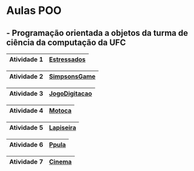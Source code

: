 # Aulas POO

## - Programação orientada a objetos da turma de ciência da computação da UFC


| Atividade 1 | [Estressados][] |
| --- | --- |

| Atividade 2 | [SimpsonsGame][] |
| --- | --- |

| Atividade 3 | [JogoDigitacao][] |
| --- | --- |

| Atividade 4 | [Motoca][] |
| --- | --- |

| Atividade 5 | [Lapiseira][] |
| --- | --- |

| Atividade 6 | [Ppula][] |
| --- | --- |

| Atividade 7 | [Cinema][] |
| --- | --- |

[Estressados]: https://github.com/davimb/POO_UFC/tree/main/Estressados
[SimpsonsGame]: https://github.com/davimb/POO_UFC/tree/main/SimpsonsGame
[JogoDigitacao]: https://github.com/davimb/POO_UFC/tree/main/JogoDigitacao
[Motoca]: https://github.com/davimb/POO_UFC/tree/main/Motoca
[Lapiseira]: https://github.com/davimb/POO_UFC/tree/main/SimpsonsGame
[Ppula]:https://github.com/davimb/POO_UFC/tree/main/Ppula
[Cinema]: https://github.com/davimb/POO_UFC/tree/main/Cinema
